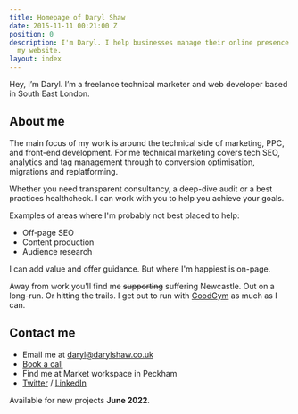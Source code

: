 ```yaml
---
title: Homepage of Daryl Shaw
date: 2015-11-11 00:21:00 Z
position: 0
description: I'm Daryl. I help businesses manage their online presence. Welcome to
  my website.
layout: index
---
```


Hey, I’m Daryl. I’m a freelance technical marketer and web developer based in South East London.

## About me

The main focus of my work is around the technical side of marketing, PPC, and front-end development. For me technical marketing covers tech SEO, analytics and tag management through to conversion optimisation, migrations and replatforming.

Whether you need transparent consultancy, a deep-dive audit or a best practices healthcheck. I can work with you to help you achieve your goals.

Examples of areas where I'm probably not best placed to help:

* Off-page SEO
* Content production
* Audience research

I can add value and offer guidance. But where I'm happiest is on-page.

Away from work you'll find me ~~supporting~~ suffering Newcastle. Out on a long-run. Or hitting the trails. I get out to run with [GoodGym](https://www.goodgym.org/) as much as I can.

## Contact me

* Email me at [daryl@darylshaw.co.uk](mailto:daryl@darylshaw.co.uk)
* [Book a call](https://fantastical.app/daryl-grHc/my-template)
* Find me at Market workspace in Peckham
* [Twitter](https://twitter.com/daryl_shaw) / [LinkedIn](https://www.linkedin.com/in/daryl-shaw/)

Available for new projects **June 2022**.